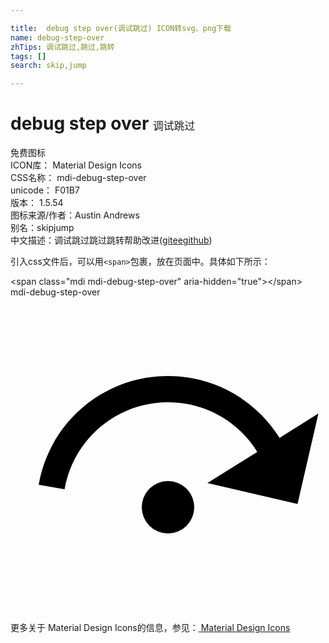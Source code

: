 ```yaml
---

title:  debug step over(调试跳过) ICON转svg、png下载
name: debug-step-over
zhTips: 调试跳过,跳过,跳转
tags: []
search: skip,jump

---
```


# debug step over  <small style="font-size: 60%;font-weight: 100">调试跳过</small>


<div class="detail-page">
<p>
<span><span class="badge-success badge">免费图标</span> </span>
<br/>
<span>
ICON库：
<span class="badge-secondary badge">Material Design Icons</span> 
</span>
<br/>
<span>
CSS名称：
<span class="badge-secondary badge">mdi-debug-step-over</span> 
</span>
<br/>
<span>
unicode：
<span class="badge-secondary badge">F01B7</span> 
<copy-btn content='F01B7' btn-title=""></copy-btn>
<copy-btn :content='String.fromCodePoint(parseInt("F01B7", 16))' btn-title="复制U"></copy-btn>
</span>
<br/>
<span>
版本：
<span class="badge-secondary badge">1.5.54</span> 
</span>
<br/>
<span>图标来源/作者：<span class="badge-light badge">Austin Andrews</span></span> 
<br/>
<span>别名：<span class="badge-light badge">skip</span><span class="badge-light badge">jump</span></span><br/><span class="zh-detail">中文描述：<span class="badge-primary badge">调试跳过</span><span class="badge-primary badge">跳过</span><span class="badge-primary badge">跳转</span><span class="help-link"><span>帮助改进</span>(<a href="https://gitee.com/liuwave/icon-helper/edit/master/json/material/debug-step-over.json" target="_blank" rel="noopener noreferrer">gitee</a><a href="https://github.com/liuwave/icon-helper/edit/master/json/material/debug-step-over.json" target="_blank" rel="noopener noreferrer">github</a></span>)</span><br/>
</p>
</div>
<div class="alert alert-dark">
  <i class="mdi mdi-debug-step-over mdi-48px"></i>
  <i class="mdi mdi-debug-step-over mdi-36px"></i>
  <i class="mdi mdi-debug-step-over mdi-24px"></i>
  <i class="mdi mdi-debug-step-over mdi-18px"></i>
</div>
<div>
  <p>引入css文件后，可以用<code>&lt;span&gt;</code>包裹，放在页面中。具体如下所示：    
  </p>
  <div class="alert alert-primary" style="font-size: 14px">
    &lt;span class="mdi mdi-debug-step-over" aria-hidden="true"&gt;&lt;/span&gt;
    <copy-btn content='<span class="mdi mdi-debug-step-over" aria-hidden="true"></span>'></copy-btn>
  </div>
  <div class="alert alert-secondary">
    <i class="mdi mdi-debug-step-over"
    style="font-size: 24px"
    aria-hidden="true"></i> mdi-debug-step-over
    <copy-btn content="mdi-debug-step-over" btn-title="复制图标名称"></copy-btn>
  </div>
</div>
<div id="svg" class="svg-wrap">
<svg xmlns="http://www.w3.org/2000/svg" viewBox="0 0 24 24"><path d="M12,14A2,2 0 0,1 14,16A2,2 0 0,1 12,18A2,2 0 0,1 10,16A2,2 0 0,1 12,14M23.46,8.86L21.87,15.75L15,14.16L18.8,11.78C17.39,9.5 14.87,8 12,8C8.05,8 4.77,10.86 4.12,14.63L2.15,14.28C2.96,9.58 7.06,6 12,6C15.58,6 18.73,7.89 20.5,10.72L23.46,8.86Z" /></svg>
</div>
<detail full-name='mdi-debug-step-over'></detail>
    
<div><p>更多关于 Material Design Icons的信息，参见：<a target="_blank" href="https://iconhelper.cn/material.html"> Material Design Icons</a>
</p></div>
